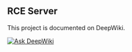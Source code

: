 ## RCE Server

This project is documented on DeepWiki.

[![Ask DeepWiki](https://deepwiki.com/badge.svg)](https://deepwiki.com/anpa6841/rce-server)
